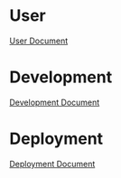 # User
<a href="https://github.com/dapark3/SpoofDetectorMainRepo/blob/main/Documentation/User.md">User Document</a>

# Development
<a href="https://github.com/dapark3/SpoofDetectorMainRepo/blob/main/Documentation/Development.md">Development Document</a>

# Deployment
<a href="https://github.com/dapark3/SpoofDetectorMainRepo/blob/main/Documentation/Deployment.md">Deployment Document</a>
